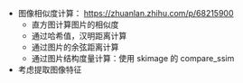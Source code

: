 
- 图像相似度计算： <https://zhuanlan.zhihu.com/p/68215900>
  - 直方图计算图片的相似度
  - 通过哈希值，汉明距离计算
  - 通过图片的余弦距离计算
  - 通过图片结构度量计算：使用 skimage 的 compare_ssim
- 考虑提取图像特征
